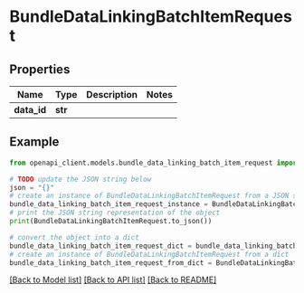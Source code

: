 # BundleDataLinkingBatchItemRequest


## Properties

Name | Type | Description | Notes
------------ | ------------- | ------------- | -------------
**data_id** | **str** |  | 

## Example

```python
from openapi_client.models.bundle_data_linking_batch_item_request import BundleDataLinkingBatchItemRequest

# TODO update the JSON string below
json = "{}"
# create an instance of BundleDataLinkingBatchItemRequest from a JSON string
bundle_data_linking_batch_item_request_instance = BundleDataLinkingBatchItemRequest.from_json(json)
# print the JSON string representation of the object
print(BundleDataLinkingBatchItemRequest.to_json())

# convert the object into a dict
bundle_data_linking_batch_item_request_dict = bundle_data_linking_batch_item_request_instance.to_dict()
# create an instance of BundleDataLinkingBatchItemRequest from a dict
bundle_data_linking_batch_item_request_from_dict = BundleDataLinkingBatchItemRequest.from_dict(bundle_data_linking_batch_item_request_dict)
```
[[Back to Model list]](../README.md#documentation-for-models) [[Back to API list]](../README.md#documentation-for-api-endpoints) [[Back to README]](../README.md)


